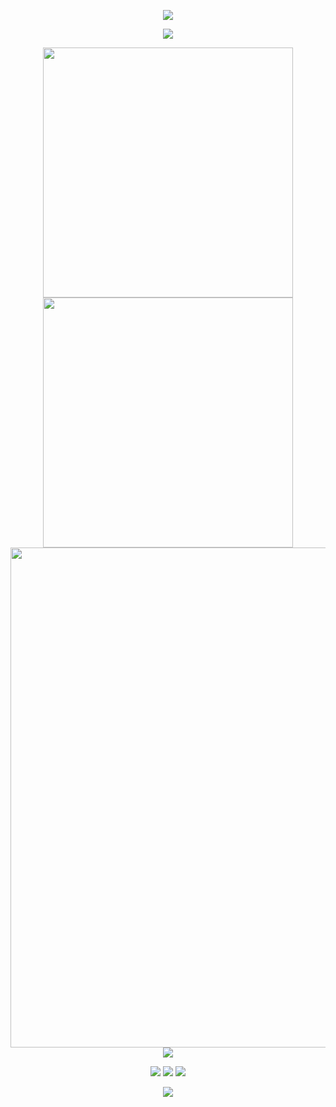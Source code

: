 <!-- https://github.com/kyechan99/capsule-render -->
<p align="center">
<img src="https://capsule-render.vercel.app/api?type=waving&color=timeGradient&height=300&&section=header&text=HI%20THERE!&fontSize=90&fontAlign=50&fontAlignY=30&desc=I%20am%20MyrStars!&descAlign=50&descSize=30&descAlignY=60&animation=twinkling" />
</p>

<!-- https://github.com/DenverCoder1/readme-typing-svg -->
<p align="center">
<img src="https://readme-typing-svg.demolab.com?font=ZCOOL+XiaoWei&size=25&pause=1000&center=true&vCenter=true&random=false&width=600&lines=%E9%A3%8E%E6%98%AF%E8%87%AA%E7%94%B1%E7%9A%84%2C%E5%B8%8C%E6%9C%9B%E4%BD%A0%E4%B9%9F%E6%98%AF;The+wind+is+free+%2C+hope+you+are+too" />
</p>

<p align="center">
<!-- https://github.com/anuraghazra/github-readme-stats -->
<img align="center" width="400" src="https://github-readme-stats.vercel.app/api?username=MyrStars&theme=ambient_gradient&include_all_commits=true&show_icons=true&hide_border=true&locale=cn" />
<!-- https://github.com/DenverCoder1/github-readme-streak-stats -->
<img align="center" width="400" src="https://streak-stats.demolab.com?user=MyrStars&theme=ambient-gradient&hide_border=true&locale=zh_Hans" />
<br/>
<!-- https://github.com/Ashutosh00710/github-readme-activity-graph -->
<img width="800" src="https://github-readme-activity-graph.vercel.app/graph?username=MyrStars&theme=tokyo-night&hide_border=true&area=true">
<br/>
<!-- https://github.com/tandpfun/skill-icons -->
<img align="center" src="https://skillicons.dev/icons?i=py,idea,docker,git,java,html,css,js,github,md,wordpress&theme=light" />
</p>

<!-- https://github.com/badges/shields -->
<p align="center">
<a href="https://github.com/MyrStars"><img src="https://img.shields.io/badge/GitHub-MyrStars-blue?logo=github" /></a>
<a href="https://space.bilibili.com/399082920"><img src="https://img.shields.io/badge/BiliBili-Star-FF66B2?logo=bilibili" /></a>
<!-- https://github.com/antonkomarev/github-profile-views-counter -->
<img src="https://komarev.com/ghpvc/?username=Eenxi&abbreviated=true&color=yellow" />
</p>

<!-- https://github.com/kyechan99/capsule-render -->
<p align="center">
<img src="https://capsule-render.vercel.app/api?type=waving&color=timeGradient&height=300&&section=footer&text=THE%20END!&fontSize=90&fontAlign=50&fontAlignY=70&desc=Hope%20all%20is%20well!&descAlign=50&descSize=30&descAlignY=40&animation=twinkling">
</p>


<!--
**MyrStars/MyrStars** is a ✨ _special_ ✨ repository because its `README.md` (this file) appears on your GitHub profile.

Here are some ideas to get you started:

- 🔭 I’m currently working on ...
- 🌱 I’m currently learning ...
- 👯 I’m looking to collaborate on ...
- 🤔 I’m looking for help with ...
- 💬 Ask me about ...
- 📫 How to reach me: ...
- 😄 Pronouns: ...
- ⚡ Fun fact: ...
-->
